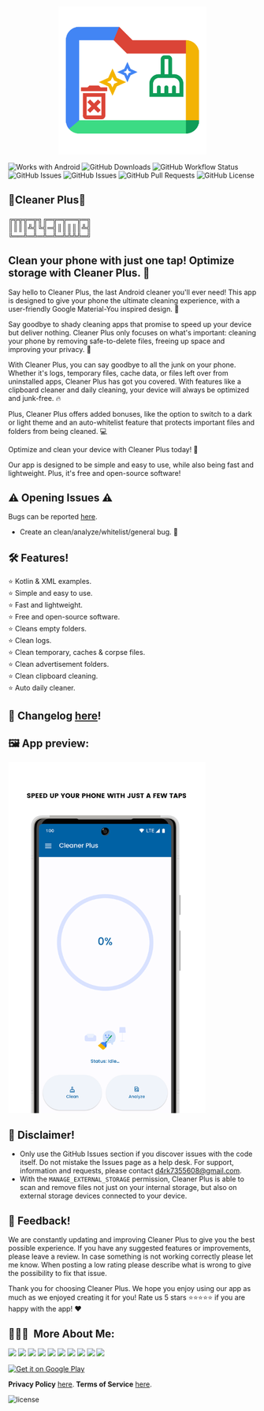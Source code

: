<p align="center">
<img src="/app/src/main/play/listings/en-US/graphics/ic_launcher-playstore.png" width="300">
</p>

![Works with Android](https://img.shields.io/badge/Made%20for-Android-lime?style=for-the-badge&logo=android)
![GitHub Downloads](https://img.shields.io/github/downloads/D4rK7355608/com.d4rk.cleaner.plus/total?color=green&style=for-the-badge&logo=github)
![GitHub Workflow Status](https://img.shields.io/github/actions/workflow/status/D4rK7355608/com.d4rk.cleaner.plus/android.yml?style=for-the-badge)![GitHub Issues](https://img.shields.io/github/issues/D4rK7355608/com.d4rk.musicsleeptimer.plus?style=for-the-badge&logo=github)
![GitHub Issues](https://img.shields.io/github/issues/D4rK7355608/com.d4rk.cleaner.plus?style=for-the-badge&logo=github)
![GitHub Pull Requests](https://img.shields.io/github/issues-pr/D4rK7355608/com.d4rk.cleaner.plus?style=for-the-badge&logo=github)
![GitHub License](https://img.shields.io/github/license/D4rK7355608/com.d4rk.cleaner.plus?style=for-the-badge&logo=github)

## 🧹Cleaner Plus🧹

╔╦╦╦═╦╗╔═╦═╦══╦═╗  \
║║║║╩╣╚╣═╣║║║║║╩╣ \
╚══╩═╩═╩═╩═╩╩╩╩═╝

## Clean your phone with just one tap! Optimize storage with Cleaner Plus. 🧹

Say hello to Cleaner Plus, the last Android cleaner you'll ever need! This app is designed to give your phone the ultimate cleaning experience, with a user-friendly Google Material-You inspired design. 🎨

Say goodbye to shady cleaning apps that promise to speed up your device but deliver nothing. Cleaner Plus only focuses on what's important: cleaning your phone by removing safe-to-delete files, freeing up space and improving your privacy. 🧼

With Cleaner Plus, you can say goodbye to all the junk on your phone. Whether it's logs, temporary files, cache data, or files left over from uninstalled apps, Cleaner Plus has got you covered. With features like a clipboard cleaner and daily cleaning, your device will always be optimized and junk-free. 🔥

Plus, Cleaner Plus offers added bonuses, like the option to switch to a dark or light theme and an auto-whitelist feature that protects important files and folders from being cleaned. 💻

Optimize and clean your device with Cleaner Plus today! 🧹

Our app is designed to be simple and easy to use, while also being fast and lightweight. Plus, it's free and open-source software!

## ⚠ Opening Issues ⚠

Bugs can be reported [here](https://github.com/D4rK7355608/com.d4rk.cleaner.plus/issues).

- Create an clean/analyze/whitelist/general bug.  🐞

## 🛠️ Features!
⭐️ Kotlin & XML examples. \
⭐️ Simple and easy to use. \
⭐️ Fast and lightweight. \
⭐️ Free and open-source software. \
⭐️ Cleans empty folders. \
⭐️ Clean logs. \
⭐️ Clean temporary, caches & corpse files. \
⭐️ Clean advertisement folders. \
⭐️ Clean clipboard cleaning. \
⭐️ Auto daily cleaner.

## 📝 Changelog [here](https://raw.githubusercontent.com/D4rK7355608/com.d4rk.cleaner.plus/master/CHANGELOG.md)!

## 🖼️ App preview:

<img src="/app/src/main/play/listings/en-US/graphics/phone-screenshots/1-screenshot_main.png" width="400">

## 🛑 Disclaimer!
- Only use the GitHub Issues section if you discover issues with the code itself. Do not mistake the Issues page as a help desk. For support, information and requests, please contact d4rk7355608@gmail.com.
- With the `MANAGE_EXTERNAL_STORAGE` permission, Cleaner Plus is able to scan and remove files not just on your internal storage, but also on external storage devices connected to your device.

## 💬 Feedback!
We are constantly updating and improving Cleaner Plus to give you the best possible experience. If you have any suggested features or improvements, please leave a review. In case something is not working correctly please let me know. When posting a low rating please describe what is wrong to give the possibility to fix that issue.

Thank you for choosing Cleaner Plus. We hope you enjoy using our app as much as we enjoyed creating it for you! Rate us 5 stars ⭐⭐⭐⭐⭐ if you are happy with the app! ❤

## 👨🏻‍💻 &nbsp;More About Me:
<a href="mailto:d4rk7355608@gmail.com"><img src="https://img.shields.io/badge/d4rk7355608@gmail.com-red?style=for-the-badge&logo=gmail&logoColor=white"/></a>
<a href="https://developers.google.com/profile/u/D4rK7355608"><img src="https://img.shields.io/badge/Android%20Developers-white?style=for-the-badge&logo=android"/></a>
<a href="https://forum.xda-developers.com/m/d4rk7355608.10095012/"><img src="https://img.shields.io/badge/XDA%20Developers-grey?style=for-the-badge&logo=xdadevelopers"/></a>
<a href="https://www.deviantart.com/d4rk7355608"><img src="https://img.shields.io/badge/DeviantArt-default?style=for-the-badge&logo=deviantart&logoColor=white"/></a>
<a href="https://gamejolt.com/@D4rK_S-A-D"><img src="https://img.shields.io/badge/GameJolt-grey?style=for-the-badge&logo=gamejolt&logoColor=white"/></a>
<a href="https://patreon.com/D4rK7355608"><img src="https://img.shields.io/endpoint.svg?url=https%3A%2F%2Fshieldsio-patreon.vercel.app%2Fapi%3Fusername%3DD4rK7355608%26type%3Dpatrons&style=for-the-badge"/></a>
<a href="https://www.paypal.me/d4rkmichaeltutorials"><img src="https://img.shields.io/badge/Paypal-white?style=for-the-badge&logo=paypal"/></a>
<a href="https://twitter.com/D4rK7355608/"><img src="https://img.shields.io/twitter/follow/D4rK7355608?color=blue&label=Twitter&logo=Twitter&style=for-the-badge"/></a>
<a href="https://www.youtube.com/c/D4rK7355608/"><img src="https://img.shields.io/youtube/channel/subscribers/UCLDi-rmSRry0pNL-oVvGJAw?color=darkred&label=D4rK&logo=youtube&logoColor=darkred&style=for-the-badge"/></a>
<a href="https://github.com/D4rK7355608/"><img src="https://img.shields.io/github/followers/D4rK7355608?color=white&logo=GitHub&style=for-the-badge"/></a>

[<img src="https://play.google.com/intl/en_us/badges/images/generic/en-play-badge.png" alt="Get it on Google Play" height="90">](https://play.google.com/store/apps/details?id=com.d4rk.cleaner.plus)

__Privacy Policy__ [here](https://sites.google.com/view/d4rk7355608/more/apps/privacy-policy).
__Terms of Service__ [here](https://sites.google.com/view/d4rk7355608/more/apps/terms-of-service).

![license](https://imgur.com/QQlcEVT.png)